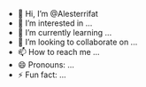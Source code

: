 - 👋 Hi, I’m @Alesterrifat
- 👀 I’m interested in ...
- 🌱 I’m currently learning ...
- 💞️ I’m looking to collaborate on ...
- 📫 How to reach me ...
- 😄 Pronouns: ...
- ⚡ Fun fact: ...

<!---
Alesterrifat/Alesterrifat is a ✨ special ✨ repository because its `README.md` (this file) appears on your GitHub profile.
You can click the Preview link to take a look at your changes.
--->
